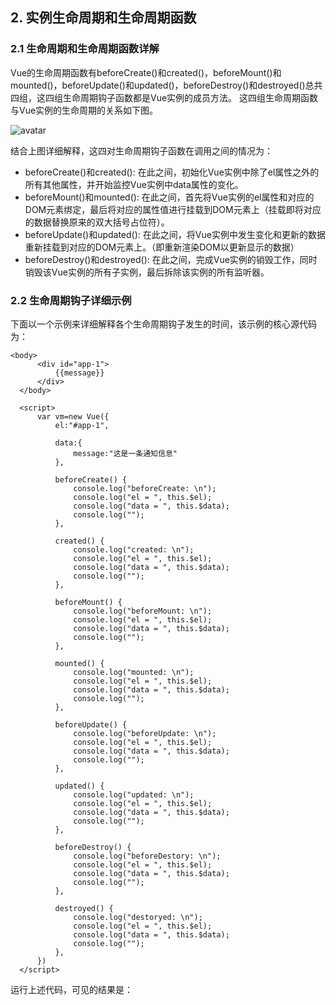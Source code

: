   ## 2. 实例生命周期和生命周期函数
  
  ### 2.1 生命周期和生命周期函数详解
  Vue的生命周期函数有beforeCreate()和created()，beforeMount()和mounted()，beforeUpdate()和updated()，beforeDestroy()和destroyed()总共四组，这四组生命周期钩子函数都是Vue实例的成员方法。
  这四组生命周期函数与Vue实例的生命周期的关系如下图。
  
  ![avatar](https://cn.vuejs.org/images/lifecycle.png)
  
  结合上图详细解释，这四对生命周期钩子函数在调用之间的情况为：
  + beforeCreate()和created(): 在此之间，初始化Vue实例中除了el属性之外的所有其他属性，并开始监控Vue实例中data属性的变化。
  + beforeMount()和mounted(): 在此之间，首先将Vue实例的el属性和对应的DOM元素绑定，最后将对应的属性值进行挂载到DOM元素上（挂载即将对应的数据替换原来的双大括号占位符）。
  + beforeUpdate()和updated(): 在此之间，将Vue实例中发生变化和更新的数据重新挂载到对应的DOM元素上。（即重新渲染DOM以更新显示的数据）
  + beforeDestroy()和destroyed(): 在此之间，完成Vue实例的销毁工作，同时销毁该Vue实例的所有子实例，最后拆除该实例的所有监听器。
  
  
  ### 2.2 生命周期钩子详细示例
  下面以一个示例来详细解释各个生命周期钩子发生的时间，该示例的核心源代码为：
  
  ```
  <body>
        <div id="app-1">
            {{message}}
        </div>
    </body>

    <script>
        var vm=new Vue({
            el:"#app-1",

            data:{
                message:"这是一条通知信息"
            },

            beforeCreate() {
                console.log("beforeCreate: \n");
                console.log("el = ", this.$el);
                console.log("data = ", this.$data);
                console.log("");
            },

            created() {
                console.log("created: \n");
                console.log("el = ", this.$el);
                console.log("data = ", this.$data);
                console.log("");
            },

            beforeMount() {
                console.log("beforeMount: \n");
                console.log("el = ", this.$el);
                console.log("data = ", this.$data);
                console.log("");
            },

            mounted() {
                console.log("mounted: \n");
                console.log("el = ", this.$el);
                console.log("data = ", this.$data);
                console.log("");
            },

            beforeUpdate() {
                console.log("beforeUpdate: \n");
                console.log("el = ", this.$el);
                console.log("data = ", this.$data);
                console.log("");
            },

            updated() {
                console.log("updated: \n");
                console.log("el = ", this.$el);
                console.log("data = ", this.$data);
                console.log("");
            },

            beforeDestroy() {
                console.log("beforeDestory: \n");
                console.log("el = ", this.$el);
                console.log("data = ", this.$data);
                console.log("");
            },

            destroyed() {
                console.log("destoryed: \n");
                console.log("el = ", this.$el);
                console.log("data = ", this.$data);
                console.log("");
            },
        })
    </script>
  ```
  
  运行上述代码，可见的结果是：
  
  
  
  
  
  
